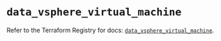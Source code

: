 # `data_vsphere_virtual_machine`

Refer to the Terraform Registry for docs: [`data_vsphere_virtual_machine`](https://registry.terraform.io/providers/vmware/vsphere/2.15.0/docs/data-sources/virtual_machine).
